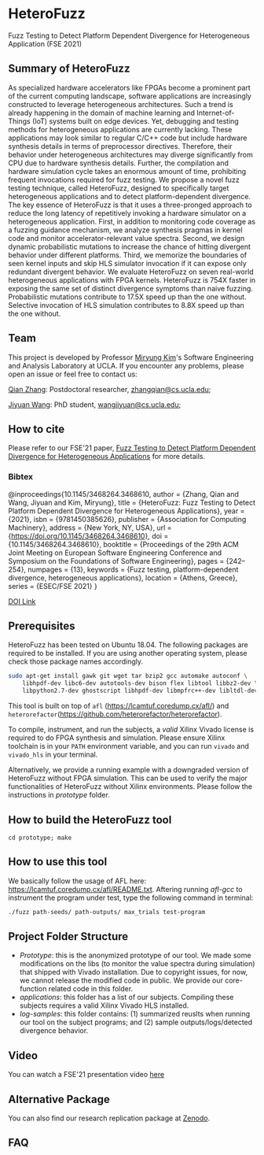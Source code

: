 
# HeteroFuzz
Fuzz Testing to Detect Platform Dependent Divergence for Heterogeneous Application (FSE 2021)

## Summary of HeteroFuzz 
As specialized hardware accelerators like FPGAs become a prominent part of the current computing landscape, software applications are increasingly constructed to leverage heterogeneous architectures. Such a trend is already happening in the domain of machine learning and Internet-of-Things (IoT) systems built on edge devices. Yet, debugging and testing methods for heterogeneous applications are currently lacking. These applications may look similar to regular C/C++ code but include hardware synthesis details in terms of preprocessor directives. Therefore, their behavior under heterogeneous architectures may diverge significantly from CPU due to hardware synthesis details. Further, the compilation and hardware simulation cycle takes an enormous amount of time, prohibiting frequent invocations required for fuzz testing. We propose a novel fuzz testing technique, called HeteroFuzz, designed to specifically target heterogeneous applications and to detect platform-dependent divergence. The key essence of HeteroFuzz is that it uses a three-pronged approach to reduce the long latency of repetitively invoking a hardware simulator on a heterogeneous application. First, in addition to monitoring code coverage as a fuzzing guidance mechanism, we analyze synthesis pragmas in kernel code and monitor accelerator-relevant value spectra. Second, we design dynamic probabilistic mutations to increase the chance of hitting divergent behavior under different platforms. Third, we memorize the boundaries of seen kernel inputs and skip HLS simulator invocation if it can expose only redundant divergent behavior. We evaluate HeteroFuzz on seven real-world heterogeneous applications with FPGA kernels. HeteroFuzz is 754X faster in exposing the same set of distinct divergence symptoms than naive fuzzing. Probabilistic mutations contribute to 17.5X speed up than the one without. Selective invocation of HLS simulation contributes to 8.8X speed up than the one without. 
## Team 
This project is developed by Professor [Miryung Kim](http://web.cs.ucla.edu/~miryung/)'s Software Engineering and Analysis Laboratory at UCLA. 
If you encounter any problems, please open an issue or feel free to contact us:

[Qian Zhang](http://web.cs.ucla.edu/~zhangqian/): Postdoctoral researcher, zhangqian@cs.ucla.edu;

[Jiyuan Wang](http://web.cs.ucla.edu/~wangjiyuan): PhD student, wangjiyuan@cs.ucla.edu;

## How to cite 
Please refer to our FSE'21 paper, [Fuzz Testing to Detect Platform Dependent Divergence for Heterogeneous Applications](http://web.cs.ucla.edu/~miryung/Publications/fse2021-heterofuzz.pdf) for more details. 
### Bibtex  
@inproceedings{10.1145/3468264.3468610, author = {Zhang, Qian and Wang, Jiyuan and Kim, Miryung}, title = {HeteroFuzz: Fuzz Testing to Detect Platform Dependent Divergence for Heterogeneous Applications}, year = {2021}, isbn = {9781450385626}, publisher = {Association for Computing Machinery}, address = {New York, NY, USA}, url = {https://doi.org/10.1145/3468264.3468610}, doi = {10.1145/3468264.3468610}, booktitle = {Proceedings of the 29th ACM Joint Meeting on European Software Engineering Conference and Symposium on the Foundations of Software Engineering}, pages = {242–254}, numpages = {13}, keywords = {Fuzz testing, platform-dependent divergence, heterogeneous applications}, location = {Athens, Greece}, series = {ESEC/FSE 2021} }

[DOI Link](https://dl.acm.org/doi/10.1145/3468264.3468610)


## Prerequisites

HeteroFuzz has been tested on Ubuntu 18.04. The following packages are required to be installed. If you are using another operating system, please check those package names accordingly.

```bash
sudo apt-get install gawk git wget tar bzip2 gcc automake autoconf \
    libhpdf-dev libc6-dev autotools-dev bison flex libtool libbz2-dev \
    libpython2.7-dev ghostscript libhpdf-dev libmpfrc++-dev libltdl-dev
```
This tool is built on top of `afl` (https://lcamtuf.coredump.cx/afl/) and `heterorefactor`(https://github.com/heterorefactor/heterorefactor).


To compile, instrument, and run the subjects, a *valid* Xilinx Vivado license is required to do FPGA synthesis and simulation. Please ensure Xilinx toolchain is in your `PATH` environment variable, and you can run `vivado` and `vivado_hls` in your terminal.

Alternatively, we provide a running example with a downgraded version of HeteroFuzz without FPGA simulation. This can be used to verify the major functionalities of HeteroFuzz without Xilinx environments. Please follow the instructions in *prototype* folder.

## How to build the HeteroFuzz tool 
```
cd prototype; make
```

## How to use this tool
We basically follow the usage of AFL here: https://lcamtuf.coredump.cx/afl/README.txt. Aftering running *afl-gcc* to instrument the program under test, type the following command in terminal:

```bash
./fuzz path-seeds/ path-outputs/ max_trials test-program
```

## Project Folder Structure
- *Prototype*: this is the anonymized prototype of our tool. We made some modifications on the libs (to monitor the value spectra during simulation) that shipped with Vivado installation. Due to copyright issues, for now, we cannot release the modified code in public. We provide our core-function related code in this folder.
- *applications*: this folder has a list of our subjects. Compiling these subjects requires a valid Xilinx Vivado HLS installed.
- *log-samples*: this folder contains: (1) summarized reuslts when running our tool on the subject programs; and (2) sample outputs/logs/detected divergence behavior.

## Video
You can watch a FSE'21 presentation video [here](https://youtu.be/5lKTFfgdQlM)
## Alternative Package
You can also find our research replication package at [Zenodo](https://zenodo.org/record/5146681#.YTEnzS2ZNaY).
## FAQ 






